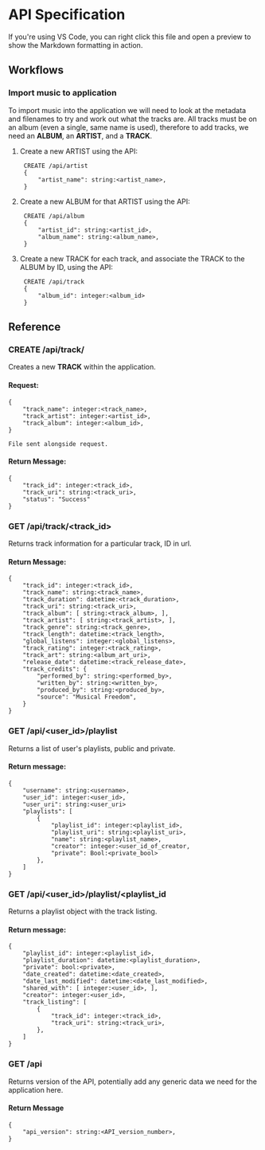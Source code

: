 # API Specification

If you're using VS Code, you can right click this file and open a preview to show the Markdown formatting in action.

## Workflows

### Import music to application
To import music into the application we will need to look at the metadata and filenames to
try and work out what the tracks are. All tracks must be on an album (even a single, same name is used),
therefore to add tracks, we need an **ALBUM**, an **ARTIST**, and a **TRACK**.

1. Create a new ARTIST using the API:

        CREATE /api/artist
        {
            "artist_name": string:<artist_name>,
        }

2. Create a new ALBUM for that ARTIST using the API:

        CREATE /api/album
        {
            "artist_id": string:<artist_id>,
            "album_name": string:<album_name>,
        }

3. Create a new TRACK for each track, and associate the TRACK to the ALBUM by ID, using the API:

        CREATE /api/track
        {
            "album_id": integer:<album_id>
        }

## Reference

### CREATE /api/track/

Creates a new **TRACK** within the application.

#### Request:

    {
        "track_name": integer:<track_name>,
        "track_artist": integer:<artist_id>,
        "track_album": integer:<album_id>,
    }

    File sent alongside request.

#### Return Message:

    {
        "track_id": integer:<track_id>,
        "track_uri": string:<track_uri>,
        "status": "Success"
    }

### GET /api/track/<track_id>

Returns track information for a particular track, ID in url. 

#### Return Message:

    {
        "track_id": integer:<track_id>,
        "track_name": string:<track_name>,
        "track_duration": datetime:<track_duration>,
        "track_uri": string:<track_uri>,
        "track_album": [ string:<track_album>, ],
        "track_artist": [ string:<track_artist>, ],
        "track_genre": string:<track_genre>,
        "track_length": datetime:<track_length>,
        "global_listens": integer:<global_listens>,
        "track_rating": integer:<track_rating>,
        "track_art": string:<album_art_uri>,
        "release_date": datetime:<track_release_date>,
        "track_credits": {
            "performed_by": string:<performed_by>,
            "written_by": string:<written_by>,
            "produced_by": string:<produced_by>,
            "source": "Musical Freedom",
        }
    }

### GET /api/<user_id>/playlist
Returns a list of user's playlists, public and private.

#### Return message:

    {
        "username": string:<username>,
        "user_id": integer:<user_id>,
        "user_uri": string:<user_uri>
        "playlists": [
            {
                "playlist_id": integer:<playlist_id>,
                "playlist_uri": string:<playlist_uri>,
                "name": string:<playlist_name>,
                "creator": integer:<user_id_of_creator,
                "private": Bool:<private_bool>
            },
        ]
    }

### GET /api/<user_id>/playlist/<playlist_id
Returns a playlist object with the track listing.

#### Return message:

    {
        "playlist_id": integer:<playlist_id>,
        "playlist_duration": datetime:<playlist_duration>,
        "private": bool:<private>,
        "date_created": datetime:<date_created>,
        "date_last_modified": datetime:<date_last_modified>,
        "shared_with": [ integer:<user_id>, ],
        "creator": integer:<user_id>,
        "track_listing": [
            {
                "track_id": integer:<track_id>,
                "track_uri": string:<track_uri>,
            },
        ]
    }


### GET /api

Returns version of the API, potentially add any generic data we need for the application here.

#### Return Message

    {
        "api_version": string:<API_version_number>,
    }